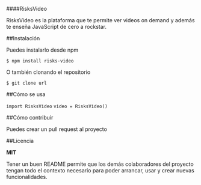 ####RisksVideo

RisksVideo es la plataforma que te permite ver videos on demand y además
te enseña JavaScript de cero a rockstar.

##Instalación

Puedes instalarlo desde npm

   `$ npm install risks-video`

O también clonando el repositorio

`$ git clone url`

##Cómo se usa

`import RisksVideo`
`video = RisksVideo()`

##Cómo contribuir

Puedes crear un pull request al proyecto

##Licencia

**MIT**

Tener un buen README permite que los demás colaboradores del proyecto tengan todo el contexto necesario para poder arrancar, usar y crear nuevas funcionalidades.
